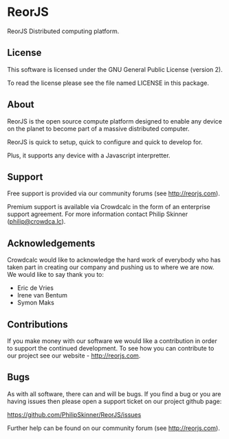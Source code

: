 ReorJS
======

ReorJS Distributed computing platform.

License
-------

This software is licensed under the GNU General Public License (version 2).

To read the license please see the file named LICENSE in this package.

About
-----

ReorJS is the open source compute platform designed to enable any device on
the planet to become part of a massive distributed computer.

ReorJS is quick to setup, quick to configure and quick to develop for.

Plus, it supports any device with a Javascript interpretter.

Support
-------

Free support is provided via our community forums (see http://reorjs.com).

Premium support is available via Crowdcalc in the form of an enterprise
support agreement. For more information contact Philip Skinner
(philip@crowdca.lc).

Acknowledgements
----------------

Crowdcalc would like to acknowledge the hard work of everybody who has taken
part in creating our company and pushing us to where we are now. We would
like to say thank you to:

* Eric de Vries
* Irene van Bentum
* Symon Maks

Contributions
-------------

If you make money with our software we would like a contribution in order to
support the continued development. To see how you can contribute to our
project see our website - http://reorjs.com.

Bugs
----

As with all software, there can and will be bugs. If you find a bug or you
are having issues then please open a support ticket on our project github
page:

https://github.com/PhilipSkinner/ReorJS/issues

Further help can be found on our community forum (see http://reorjs.com).
